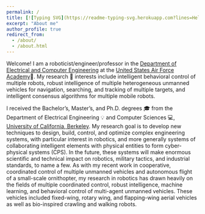 ```yaml
---
permalink: /
title: [![Typing SVG](https://readme-typing-svg.herokuapp.com?lines=Hello!+I+am+Stan+%F0%9F%91%8B)](https://stanbaek.github.io)
excerpt: "About me"
author_profile: true
redirect_from:
  - /about/
  - /about.html
---
```





Welcome! I am a roboticist/engineer/professor in the [Department of Electrical and Computer Engineering](https://www.usafa.edu/department/electrical-computer-engineering) at the [United States Air Force Academy](www.usafa.edu)🦅. My  research ‍🔬 interests include intelligent behavioral control of multiple robots, robust intelligence of multiple heterogeneous unmanned vehicles for navigation, searching, and tracking of multiple targets, and intelligent consensus algorithms for multiple mobile robots.  

I received the Bachelor’s, Master’s, and Ph.D. degrees 🎓 from the Department of Electrical Engineering 💡 and Computer Sciences 💻, [University of California, Berkeley](https:www.berkeley.edu).  My research goal is to develop new techniques to design, build, control, and optimize complex engineering systems, with particular interest in robotics, and more generally systems of collaborating intelligent elements with physical entities to form cyber-physical systems (CPS).  In the future, these systems will make enormous scientific and technical impact on robotics, military tactics, and industrial standards, to name a few.  As with my recent work in cooperative, coordinated control of multiple unmanned vehicles and autonomous flight of a small-scale ornithopter, my research in robotics has drawn heavily on the fields of multiple coordinated control, robust intelligence, machine learning, and behavioral control of multi-agent unmanned vehicles.  These vehicles included fixed-wing, rotary wing, and flapping-wing aerial vehicles as well as bio-inspired crawling and walking robots.
